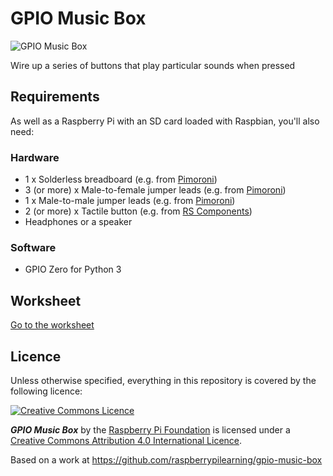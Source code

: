 # GPIO Music Box

![GPIO Music Box](cover.png)

Wire up a series of buttons that play particular sounds when pressed

## Requirements

As well as a Raspberry Pi with an SD card loaded with Raspbian, you'll also need:

### Hardware

- 1 x Solderless breadboard (e.g. from [Pimoroni](http://shop.pimoroni.com/products/solderless-breadboard-400-point))
- 3 (or more) x Male-to-female jumper leads (e.g. from [Pimoroni](http://shop.pimoroni.com/products/jumper-jerky))
- 1 x Male-to-male jumper leads (e.g. from [Pimoroni](http://shop.pimoroni.com/products/jumper-jerky))
- 2 (or more) x Tactile button (e.g. from [RS Components](http://uk.rs-online.com/web/p/tactile-switches/7182443/))
- Headphones or a speaker

### Software

- GPIO Zero for Python 3

## Worksheet

[Go to the worksheet](worksheet.md)

## Licence

Unless otherwise specified, everything in this repository is covered by the following licence:

[![Creative Commons Licence](http://i.creativecommons.org/l/by-sa/4.0/88x31.png)](http://creativecommons.org/licenses/by-sa/4.0/)

***GPIO Music Box*** by the [Raspberry Pi Foundation](https://www.raspberrypi.org/) is licensed under a [Creative Commons Attribution 4.0 International Licence](http://creativecommons.org/licenses/by-sa/4.0/).

Based on a work at https://github.com/raspberrypilearning/gpio-music-box
